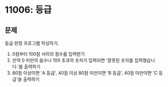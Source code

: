 # 11006: 등급

## 문제
등급 판정 프로그램 작성하기.
1. 0점부터 100점 사이의 점수를 입력받기
2. 만약 0 미만의 음수나 100 초과의 숫자가 입력되면 '잘못된 숫자를 입력했습니다.'를 출력하기
3. 80점 이상이면 'A 등급', 40점 이상 80점 미만이면 'B 등급', 40점 미만이면 'C 등급'을 출력하기

